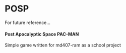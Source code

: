 # POSP
For future reference...


#### Post Apocalyptic Space PAC-MAN

Simple game written for md407-ram as a school project

